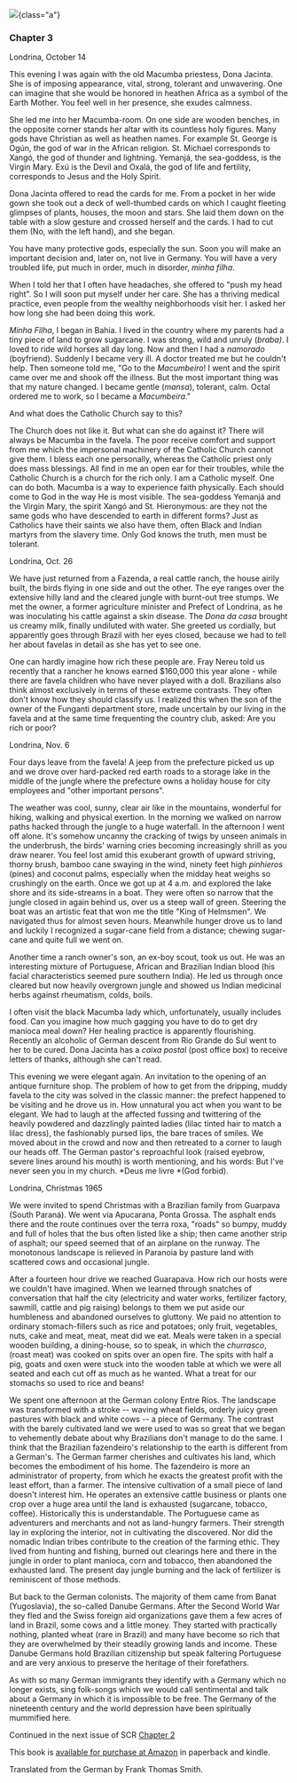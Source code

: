 ![](favela-cover.jpg){class="a"}

### Chapter 3

Londrina, October 14

This evening I was again with the old Macumba priestess, Dona Jacinta.
She is of imposing appearance, vital, strong, tolerant and unwavering.
One can imagine that she would be honored in heathen Africa as a symbol
of the Earth Mother. You feel well in her presence, she exudes calmness.

She led me into her Macumba-room. On one side are wooden benches, in the
opposite corner stands her altar with its countless holy figures. Many
gods have Christian as well as heathen names. For example St. George is
Ogún, the god of war in the African religion. St. Michael corresponds to
Xangó, the god of thunder and lightning. Yemanjá, the sea-goddess, is
the Virgin Mary. Exú is the Devil and Oxalá, the god of life and
fertility, corresponds to Jesus and the Holy Spirit.

Dona Jacinta offered to read the cards for me. From a pocket in her wide
gown she took out a deck of well-thumbed cards on which I caught
fleeting glimpses of plants, houses, the moon and stars. She laid them
down on the table with a slow gesture and crossed herself and the cards.
I had to cut them (No, with the left hand), and she began.

You have many protective gods, especially the sun. Soon you will make an
important decision and, later on, not live in Germany. You will have a
very troubled life, put much in order, much in disorder, *minha filha*.

When I told her that I often have headaches, she offered to \"push my
head right\". So I will soon put myself under her care. She has a
thriving medical practice, even people from the wealthy neighborhoods
visit her. I asked her how long she had been doing this work.

*Minha Filha*, I began in Bahia. I lived in the country where my parents
had a tiny piece of land to grow sugarcane. I was strong, wild and
unruly (*braba)*. I loved to ride wild horses all day long. Now and then
I had a *namorado* (boyfriend). Suddenly I became very ill. A doctor
treated me but he couldn\'t help. Then someone told me, \"Go to the
*Macumbeiro*! I went and the spirit came over me and shook off the
illness. But the most important thing was that my nature changed. I
became gentle (*mansa*), tolerant, calm. Octal ordered me to work, so I
became a *Macumbeira*.\"

And what does the Catholic Church say to this?

The Church does not like it. But what can she do against it? There will
always be Macumba in the favela. The poor receive comfort and support
from me which the impersonal machinery of the Catholic Church cannot
give them. I bless each one personally, whereas the Catholic priest only
does mass blessings. All find in me an open ear for their troubles,
while the Catholic Church is a church for the rich only. I am a Catholic
myself. One can do both. Macumba is a way to experience faith
physically. Each should come to God in the way He is most visible. The
sea-goddess Yemanjá and the Virgin Mary, the spirit Xangó and St.
Hieronymous: are they not the same gods who have descended to earth in
different forms? Just as Catholics have their saints we also have them,
often Black and Indian martyrs from the slavery time. Only God knows the
truth, men must be tolerant.

Londrina, Oct. 26

We have just returned from a Fazenda, a real cattle ranch, the house
airily built, the birds flying in one side and out the other. The eye
ranges over the extensive hilly land and the cleared jungle with
burnt-out tree stumps. We met the owner, a former agriculture minister
and Prefect of Londrina, as he was inoculating his cattle against a skin
disease. The *Dona da casa* brought us creamy milk, finally undiluted
with water. She greeted us cordially, but apparently goes through Brazil
with her eyes closed, because we had to tell her about favelas in detail
as she has yet to see one.

One can hardly imagine how rich these people are. Fray Nereu told us
recently that a rancher he knows earned \$160,000 this year alone -
while there are favela children who have never played with a doll.
Brazilians also think almost exclusively in terms of these extreme
contrasts. They often don\'t know how they should classify us. I
realized this when the son of the owner of the Funganti department
store, made uncertain by our living in the favela and at the same time
frequenting the country club, asked: Are you rich or poor?

Londrina, Nov. 6

Four days leave from the favela! A jeep from the prefecture picked us up
and we drove over hard-packed red earth roads to a storage lake in the
middle of the jungle where the prefecture owns a holiday house for city
employees and \"other important persons\".

The weather was cool, sunny, clear air like in the mountains, wonderful
for hiking, walking and physical exertion. In the morning we walked on
narrow paths hacked through the jungle to a huge waterfall. In the
afternoon I went off alone. It\'s somehow uncanny the cracking of twigs
by unseen animals in the underbrush, the birds\' warning cries becoming
increasingly shrill as you draw nearer. You feel lost amid this
exuberant growth of upward striving, thorny brush, bamboo cane swaying
in the wind, ninety feet high *pinhieros* (pines) and coconut palms,
especially when the midday heat weighs so crushingly on the earth. Once
we got up at 4 a.m. and explored the lake shore and its side-streams in
a boat. They were often so narrow that the jungle closed in again behind
us, over us a steep wall of green. Steering the boat was an artistic
feat that won me the title \"King of Helmsmen\". We navigated thus for
almost seven hours. Meanwhile hunger drove us to land and luckily I
recognized a sugar-cane field from a distance; chewing sugar-cane and
quite full we went on.

Another time a ranch owner\'s son, an ex-boy scout, took us out. He was
an interesting mixture of Portuguese, African and Brazilian Indian blood
(his facial characteristics seemed pure southern India). He led us
through once cleared but now heavily overgrown jungle and showed us
Indian medicinal herbs against rheumatism, colds, boils.

I often visit the black Macumba lady which, unfortunately, usually
includes food. Can you imagine how much gagging you have to do to get
dry manioca meal down? Her healing practice is apparently flourishing.
Recently an alcoholic of German descent from Rio Grande do Sul went to
her to be cured. Dona Jacinta has a *caixa postal* (post office box) to
receive letters of thanks, although she can\'t read.

This evening we were elegant again. An invitation to the opening of an
antique furniture shop. The problem of how to get from the dripping,
muddy favela to the city was solved in the classic manner: the prefect
happened to be visiting and he drove us in. How unnatural you act when
you want to be elegant. We had to laugh at the affected fussing and
twittering of the heavily powdered and dazzlingly painted ladies (lilac
tinted hair to match a lilac dress), the fashionably pursed lips, the
bare traces of smiles. We moved about in the crowd and now and then
retreated to a corner to laugh our heads off. The German pastor\'s
reproachful look (raised eyebrow, severe lines around his mouth) is
worth mentioning, and his words: But I\'ve never seen you in my church.
*Deus me livre *(God forbid).

Londrina, Christmas 1965

We were invited to spend Christmas with a Brazilian family from Guarpava
(South Paraná). We went via Apucarana, Ponta Grossa. The asphalt ends
there and the route continues over the terra roxa, \"roads\" so bumpy,
muddy and full of holes that the bus often listed like a ship; then came
another strip of asphalt; our speed seemed that of an airplane on the
runway. The monotonous landscape is relieved in Paranoia by pasture land
with scattered cows and occasional jungle.

After a fourteen hour drive we reached Guarapava. How rich our hosts
were we couldn\'t have imagined. When we learned through snatches of
conversation that half the city (electricity and water works, fertilizer
factory, sawmill, cattle and pig raising) belongs to them we put aside
our humbleness and abandoned ourselves to gluttony. We paid no attention
to ordinary stomach-fillers such as rice and potatoes; only fruit,
vegetables, nuts, cake and meat, meat, meat did we eat. Meals were taken
in a special wooden building, a dining-house, so to speak, in which the
*churrasco*, (roast meat) was cooked on spits over an open fire. The
spits with half a pig, goats and oxen were stuck into the wooden table
at which we were all seated and each cut off as much as he wanted. What
a treat for our stomachs so used to rice and beans!

We spent one afternoon at the German colony Entre Rios. The landscape
was transformed with a stroke \-- waving wheat fields, orderly juicy
green pastures with black and white cows \-- a piece of Germany. The
contrast with the barely cultivated land we were used to was so great
that we began to vehemently debate about why Brazilians don\'t manage to
do the same. I think that the Brazilian fazendeiro\'s relationship to
the earth is different from a German\'s. The German farmer cherishes and
cultivates his land, which becomes the embodiment of his home. The
fazendeiro is more an administrator of property, from which he exacts
the greatest profit with the least effort, than a farmer. The intensive
cultivation of a small piece of land doesn\'t interest him. He operates
an extensive cattle business or plants one crop over a huge area until
the land is exhausted (sugarcane, tobacco, coffee). Historically this is
understandable. The Portuguese came as adventurers and merchants and not
as land-hungry farmers. Their strength lay in exploring the interior,
not in cultivating the discovered. Nor did the nomadic Indian tribes
contribute to the creation of the farming ethic. They lived from hunting
and fishing, burned out clearings here and there in the jungle in order
to plant manioca, corn and tobacco, then abandoned the exhausted land.
The present day jungle burning and the lack of fertilizer is reminiscent
of those methods.

But back to the German colonists. The majority of them came from Banat
(Yugoslavia), the so-called Danube Germans. After the Second World War
they fled and the Swiss foreign aid organizations gave them a few acres
of land in Brazil, some cows and a little money. They started with
practically nothing, planted wheat (rare in Brazil) and many have become
so rich that they are overwhelmed by their steadily growing lands and
income. These Danube Germans hold Brazilian citizenship but speak
faltering Portuguese and are very anxious to preserve the heritage of
their forefathers.

As with so many German immigrants they identify with a Germany which no
longer exists, sing folk-songs which we would call sentimental and talk
about a Germany in which it is impossible to be free. The Germany of the
nineteenth century and the world depression have been spiritually
mummified here.

Continued in the next issue of SCR
[Chapter 2](https://southerncrossreview.org/148/favela-children-1.html)

This book is [available for purchase at Amazon](https://www.amazon.com/Favela-Children-Brazilian-Ute-Craemer/dp/194830242X) in paperback and kindle.

Translated from the German by Frank Thomas Smith.
